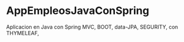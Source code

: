 # AppEmpleosJavaConSpring

Aplicacion en Java con Spring MVC, BOOT, data-JPA, SEGURITY, con THYMELEAF,  
